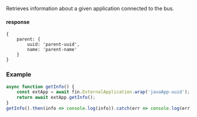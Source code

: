 Retrieves information about a given application connected to the bus.

#### response
```
{
    parent: {
        uuid: 'parent-uuid',
        name: 'parent-name'
    }
}
```

### Example

```js
async function getInfo() {
    const extApp = await fin.ExternalApplication.wrap('javaApp-uuid');
    return await extApp.getInfo();
}
getInfo().then(info => console.log(info)).catch(err => console.log(err));
```
